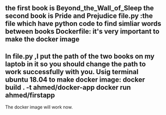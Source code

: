 the first book is Beyond_the_Wall_of_Sleep
the second book is Pride and Prejudice
file.py :the file which have python code to find simliar words between books
Dockerfile: it's very important to make the docker image
------------------------------------------------------------------------------
In file.py ,I put the path of the two books on my laptob in it so you should change the path to work successfully with you.
Usig terminal ubuntu 18.04 to make docker image:
docker build . -t  ahmed/docker-app
docker run ahmed/firstapp
-------------------------------------------------------------------------------
The docker image will work now.
